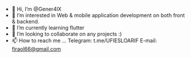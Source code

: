 - 👋 Hi, I’m @Gener4lX
- 👀 I’m interested in Web & mobile application development on both front & backend.
- 🌱 I’m currently learning flutter
- 💞️ I’m looking to collaborate on any projects :)
- 📫 How to reach me ...
Telegram: t.me/UFIESLOARIF
E-mail: firaol66@gmail.com

<!---
Gener4lX/Gener4lX is a ✨ special ✨ repository because its `README.md` (this file) appears on your GitHub profile.
You can click the Preview link to take a look at your changes.
--->
